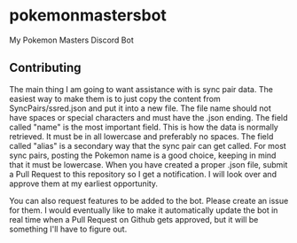 # pokemonmastersbot
My Pokemon Masters Discord Bot

## Contributing
The main thing I am going to want assistance with is sync pair data.  The easiest way to make them is to just copy the content from SyncPairs/ssred.json and put it
into a new file.  The file name should not have spaces or special characters and must have the .json ending.  The field called "name" is the most important field.  This is how the data is normally retrieved.  It must be in all lowercase and preferably no spaces.  The field called "alias" is a secondary way that the sync pair can get called.  For most sync pairs, posting the Pokemon name is a good choice, keeping in mind that it must be lowercase.  When you have created a proper .json file, submit a Pull Request to this repository so I get a notification.  I will look over and approve them at my earliest opportunity.

You can also request features to be added to the bot.  Please create an issue for them.  I would eventually like to make it automatically update the bot in real time when a Pull Request on Github gets approved, but it will be something I'll have to figure out.
